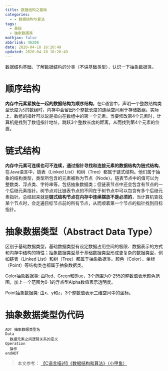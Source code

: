 ```yaml
---
title: 数据结构之基础
categories:
  - - 数据结构与算法
tags:
  - 基础
  - 抽象数据类
mathjax: false
abbrlink: 46208
date: 2020-04-18 16:20:49
updated: 2020-04-18 16:20:49
---
```


数据结构基础，了解数据结构的分类（不讲基础类型），认识一下抽象数据类。

<!-- more -->

# 顺序结构

**内存中元素紧挨在一起的数据结构为顺序结构**。在C语言中，声明一个整数结构类型长度为`5`的数组时，内存中会留出5个整数长度的连续空间用于存储数组。实际上，数组的指针可以说是指向在数组中的第一个元素。当要修改第4个元素时，计算机是找到了数组指针地址，跳跃3个整数长度的距离，从而找到第4个元素的位置。

# 链式结构

**内存中元素可连续也可不连续，通过指针寻找和连接元素的数据结构为链式结构**。在Java语言中，链表（Linked List）和树（Tree）都属于链式结构。他们属于抽象的结构类型，类型所包含的元素被称为节点（Node）。链表节点中的值可以为整数类、浮点类、字符串等，包括抽象数据类；但链表节点中还会包含有节点的一个后继元素指针。树节点对比链表节点的不同在于树节点中可以包含有多个后继元素指针。总结起来就是**链式结构节点在内存中连续摆放不是必须的**，当计算机查找某个节点时，会走遍目标节点前的所有节点，从而顺着第一个节点的指针找到目标指针。

# 抽象数据类型（Abstract Data Type）

区别于基础数据类型，基础数据类型有设定数据占用空间的极限、数据表示的方式和内存中结构的特性；抽象数据类型基于基础数据类型形成更复杂的数据类型，例如链表（Linked List）和树（Tree）都属于抽象数据类。颜色（Color）、坐标（Point）等结构类也都属于抽象数据类。

Color抽象数据类:
由Red、Green和Blue，3个范围为0-255的整数值表示颜色范围，加上一个范围为0-1的浮点型Alpha数值表示透明度。

Point抽象数据类:
由x、y和z，3个整数值表示三维空间中的坐标。

# 抽象数据类型伪代码

```
ADT 抽象数据类型名
Data
  数据元素之间逻辑关系的定义
Operation
  操作
endADT
```

> 本文参考：
> [【C语言描述】《数据结构和算法》（小甲鱼）](https://www.bilibili.com/video/BV1jW411K7yg)